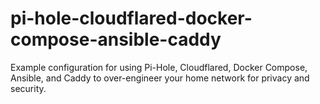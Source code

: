 # pi-hole-cloudflared-docker-compose-ansible-caddy
Example configuration for using Pi-Hole, Cloudflared, Docker Compose, Ansible, and Caddy to over-engineer your home network for privacy and security.
